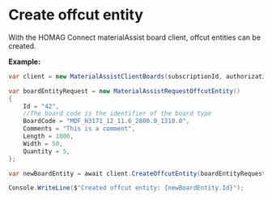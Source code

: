 # Create offcut entity

With the HOMAG Connect materialAssist board client, offcut entities can be created. 

<strong>Example:</strong>

```csharp
var client = new MaterialAssistClientBoards(subscriptionId, authorizationKey);

var boardEntityRequest = new MaterialAssistRequestOffcutEntity()
{
    Id = "42",
    //The board code is the identifier of the board type
    BoardCode = "MDF_H3171_12_11.6_2800.0_1310.0",
    Comments = "This is a comment",
    Length = 1000,
    Width = 50,
    Quantity = 5,
};

var newBoardEntity = await client.CreateOffcutEntity(boardEntityRequest);

Console.WriteLine($"Created offcut entity: {newBoardEntity.Id}");
```
